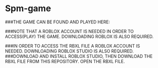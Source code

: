 # Spm-game

###THE GAME CAN BE FOUND AND PLAYED HERE: 

###NOTE THAT A ROBLOX ACCOUNT IS NEEDED IN ORDER TO ACCESS(PLAY) THE GAME. DOWNLOADING ROBLOX IS ALSO REQUIRED.

###IN ORDER TO ACCESS THE RBXL FILE A ROBLOX ACCOUNT IS NEEDED. DOWNLOADING ROBLOX STUDIO IS ALSO REQUIRED.
###DOWNLOAD AND INSTALL ROBLOX STUDIO, THEN DOWNLOAD THE RBXL FILE FROM THIS REPOSITORY. OPEN THE RBXL FILE.
